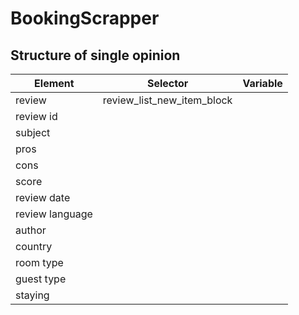 # BookingScrapper

## Structure of single opinion

|Element|Selector|Variable|
|-------|--------|--------|
|review|review_list_new_item_block|
|review id||
|subject||
|pros||
|cons||
|score||
|review date||
|review language||
|author||
|country||
|room type||
|guest type||
|staying||